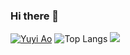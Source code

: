 ### Hi there 👋

<!--
**George-ao/George-ao** is a ✨ _special_ ✨ repository because its `README.md` (this file) appears on your GitHub profile.

Here are some ideas to get you started:

- 🔭 I’m currently working on ...
- 🌱 I’m currently learning ...
- 👯 I’m looking to collaborate on ...
- 🤔 I’m looking for help with ...
- 💬 Ask me about ...
- 📫 How to reach me: ...
- 😄 Pronouns: ...
- ⚡ Fun fact: ...
-->
[![Yuyi Ao](https://github-readme-stats.vercel.app/api?username=George-ao)]()
![Top Langs](https://github-readme-stats.vercel.app/api/top-langs?username=George-ao)
![](https://stats.justsong.cn/api/github?username=George-ao&theme=dark)
